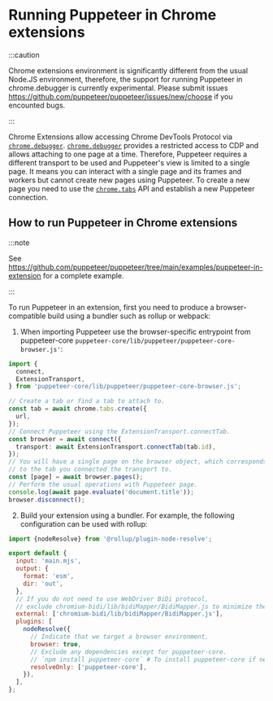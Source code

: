 # Running Puppeteer in Chrome extensions

:::caution

Chrome extensions environment is significantly different from the usual Node.JS environment, therefore, the support for running Puppeteer in chrome.debugger
is currently experimental. Please submit issues https://github.com/puppeteer/puppeteer/issues/new/choose if you encounted bugs.

:::

Chrome Extensions allow accessing Chrome DevTools Protocol via [`chrome.debugger`](https://developer.chrome.com/docs/extensions/reference/api/debugger).
[`chrome.debugger`](https://developer.chrome.com/docs/extensions/reference/api/debugger) provides a restricted access to CDP and allows attaching to one
page at a time. Therefore, Puppeteer requires a different transport to be used and Puppeteer's view is limited to a single page. It means you can
interact with a single page and its frames and workers but cannot create new pages using Puppeteer. To create a new page you need to use the
[`chrome.tabs`](https://developer.chrome.com/docs/extensions/reference/api/tabs) API and establish a new Puppeteer connection.

## How to run Puppeteer in Chrome extensions

:::note

See https://github.com/puppeteer/puppeteer/tree/main/examples/puppeteer-in-extension for a complete example.

:::

To run Puppeteer in an extension, first you need to produce a browser-compatible build using a bundler such as rollup or webpack:

1. When importing Puppeteer use the browser-specific entrypoint from puppeteer-core `puppeteer-core/lib/puppeteer/puppeteer-core-browser.js'`:

```ts
import {
  connect,
  ExtensionTransport,
} from 'puppeteer-core/lib/puppeteer/puppeteer-core-browser.js';

// Create a tab or find a tab to attach to.
const tab = await chrome.tabs.create({
  url,
});
// Connect Puppeteer using the ExtensionTransport.connectTab.
const browser = await connect({
  transport: await ExtensionTransport.connectTab(tab.id),
});
// You will have a single page on the browser object, which corresponds
// to the tab you connected the transport to.
const [page] = await browser.pages();
// Perform the usual operations with Puppeteer page.
console.log(await page.evaluate('document.title'));
browser.disconnect();
```

2. Build your extension using a bundler. For example, the following configuration can be used with rollup:

```js
import {nodeResolve} from '@rollup/plugin-node-resolve';

export default {
  input: 'main.mjs',
  output: {
    format: 'esm',
    dir: 'out',
  },
  // If you do not need to use WebDriver BiDi protocol,
  // exclude chromium-bidi/lib/bidiMapper/BidiMapper.js to minimize the bundle size.
  external: ['chromium-bidi/lib/bidiMapper/BidiMapper.js'],
  plugins: [
    nodeResolve({
      // Indicate that we target a browser environment.
      browser: true,
      // Exclude any dependencies except for puppeteer-core.
      // `npm install puppeteer-core` # To install puppeteer-core if needed.
      resolveOnly: ['puppeteer-core'],
    }),
  ],
};
```
